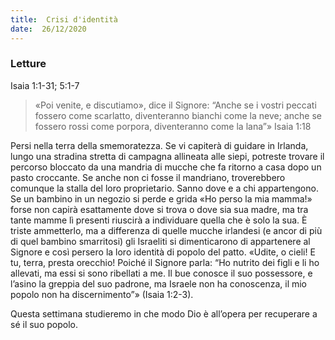 ```yaml
---
title:  Crisi d'identità
date:  26/12/2020
---
```


### Letture
Isaia 1:1-31; 5:1-7

> <p></p>
> «Poi venite, e discutiamo», dice il Signore: “Anche se i vostri peccati fossero come scarlatto, diventeranno bianchi come la neve; anche se fossero rossi come porpora, diventeranno come la lana”» Isaia 1:18

Persi nella terra della smemoratezza. Se vi capiterà di guidare in Irlanda, lungo una stradina stretta di campagna allineata alle siepi, potreste trovare il percorso bloccato da una mandria di mucche che fa ritorno a casa dopo un pasto croccante. Se anche non ci fosse il mandriano, troverebbero comunque la stalla del loro proprietario. Sanno dove e a chi appartengono. Se un bambino in un negozio si perde e grida «Ho perso la mia mamma!» forse non capirà esattamente dove si trova o dove sia sua madre, ma tra tante mamme lì presenti riuscirà a individuare quella che è solo la sua. È triste ammetterlo, ma a differenza di quelle mucche irlandesi (e ancor di più di quel bambino smarritosi) gli Israeliti si dimenticarono di appartenere al Signore e così persero la loro identità di popolo del patto. «Udite, o cieli! E tu, terra, presta orecchio! Poiché il Signore parla: “Ho nutrito dei figli e li ho allevati, ma essi si sono ribellati a me. Il bue conosce il suo possessore, e l’asino la greppia del suo padrone, ma Israele non ha conoscenza, il mio popolo non ha discernimento”» (Isaia 1:2-3).

Questa settimana studieremo in che modo Dio è all’opera per recuperare a sé il suo popolo.